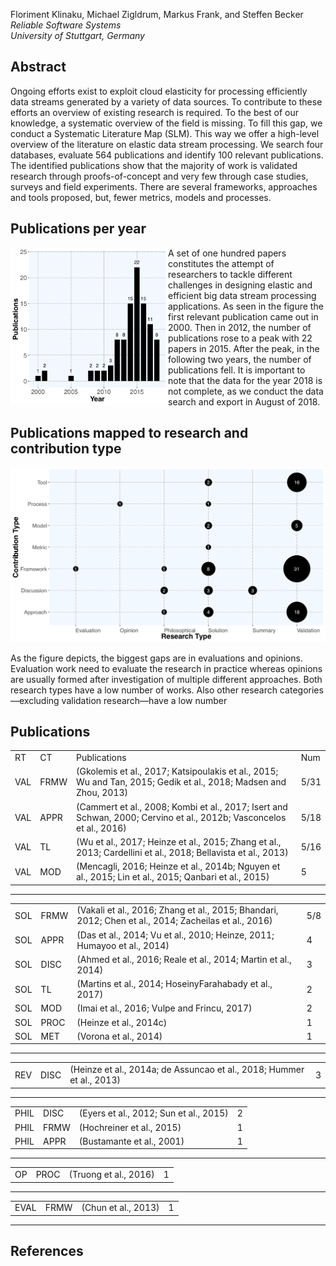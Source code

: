 <link rel="stylesheet" href="https://use.fontawesome.com/releases/v5.0.10/css/all.css" integrity="sha384-+d0P83n9kaQMCwj8F4RJB66tzIwOKmrdb46+porD/OvrJ+37WqIM7UoBtwHO6Nlg" crossorigin="anonymous">

Floriment Klinaku, Michael Zigldrum, Markus Frank, and Steffen Becker</br>
<i>Reliable Software Systems</i></br>
<i>University of Stuttgart, Germany</i>

## Abstract 

Ongoing efforts exist to exploit cloud elasticity for processing efficiently data streams generated by a variety
of data sources. To contribute to these efforts an overview of existing research is required. To the best of our
knowledge, a systematic overview of the field is missing. To fill this gap, we conduct a Systematic Literature
Map (SLM). This way we offer a high-level overview of the literature on elastic data stream processing.
We search four databases, evaluate 564 publications and identify 100 relevant publications. The identified
publications show that the majority of work is validated research through proofs-of-concept and very few
through case studies, surveys and field experiments. There are several frameworks, approaches and tools
proposed, but, fewer metrics, models and processes.

## Publications per year

<div style="clear: both">
<img width="50%" align="left" src="pubperyear.png">  
<p> 
A set of one hundred papers constitutes the attempt of researchers to tackle different challenges in designing elastic and efficient big data stream processing applications. As seen in the figure the first relevant publication came out in 2000. Then in 2012, the number of publications rose to a peak with 22 papers in 2015. After the peak, in the following two years, the number of publications fell. It is important to note that the data for the year 2018 is not complete, as we conduct the data search and export in August of 2018.
</p>
</div>

## Publications mapped to research and contribution type

<div>
  
  <img src="map.png">  

<p> 
As the figure depicts, the biggest gaps are in evaluations and opinions. Evaluation work need to evaluate the research in practice whereas opinions are usually formed after investigation of multiple different approaches. Both research types have a low number of works. Also other research categories—excluding validation research—have a low number
</p>
  
</div>

## Publications
<table>
  <tr><td>RT</td><td>CT</td><td>Publications</td><td>Num</td></tr>
  <tr><td>VAL</td><td>FRMW</td><td>(Gkolemis et al., 2017; Katsipoulakis et al., 2015; Wu and Tan, 2015; Gedik et al., 2018; Madsen and Zhou, 2013)</td><td>5/31</td></tr>
  <tr><td>VAL</td><td>APPR</td><td>(Cammert et al., 2008; Kombi et al., 2017; Isert and Schwan, 2000; Cervino et al., 2012b; Vasconcelos et al., 2016)</td><td>5/18</td></tr>
    <tr><td>VAL</td><td>TL</td><td>(Wu et al., 2017; Heinze et al., 2015; Zhang et al., 2013; Cardellini et al., 2018; Bellavista et al., 2013)</td><td>5/16</td></tr>
  <tr><td>VAL</td><td>MOD</td><td>(Mencagli, 2016; Heinze et al., 2014b; Nguyen et al., 2015; Lin et al., 2015; Qanbari et al., 2015)</td><td>5</td></tr>

</table>
<hr />
<table>
    <tr><td>SOL</td><td>FRMW</td><td>(Vakali et al., 2016; Zhang et al., 2015; Bhandari, 2012; Chen et al., 2014; Zacheilas et al., 2016)</td><td>5/8</td></tr>
    <tr><td>SOL</td><td>APPR</td><td>(Das et al., 2014; Vu et al., 2010; Heinze, 2011; Humayoo et al., 2014)</td><td>4</td></tr>
    <tr><td>SOL</td><td>DISC</td><td>(Ahmed et al., 2016; Reale et al., 2014; Martin et al., 2014)</td><td>3</td></tr>
    <tr><td>SOL</td><td>TL</td><td>(Martins et al., 2014; HoseinyFarahabady et al., 2017)</td><td>2</td></tr>
    <tr><td>SOL</td><td>MOD</td><td>(Imai et al., 2016; Vulpe and Frincu, 2017)</td><td>2</td></tr>
    <tr><td>SOL</td><td>PROC</td><td>(Heinze et al., 2014c)</td><td>1</td></tr>
    <tr><td>SOL</td><td>MET</td><td>(Vorona et al., 2014)</td><td>1</td></tr>
</table>
<hr />

<table>
    <tr><td>REV</td><td>DISC</td><td>(Heinze et al., 2014a; de Assuncao et al., 2018; Hummer et al., 2013)</td><td>3</td></tr>
</table>
<hr />

<table>
      <tr><td>PHIL</td><td>DISC</td><td>(Eyers et al., 2012; Sun et al., 2015)</td><td>2</td></tr>
      <tr><td>PHIL</td><td>FRMW</td><td>(Hochreiner et al., 2015)</td><td>1</td></tr>
      <tr><td>PHIL</td><td>APPR</td><td>(Bustamante et al., 2001)</td><td>1</td></tr>
</table>
<hr />

<table>
        <tr><td>OP</td><td>PROC</td><td>(Truong et al., 2016)</td><td>1</td></tr>
</table>
<hr />

<table>
        <tr><td>EVAL</td><td>FRMW</td><td>(Chun et al., 2013)</td><td>1</td></tr>
</table>
<hr />

## References


